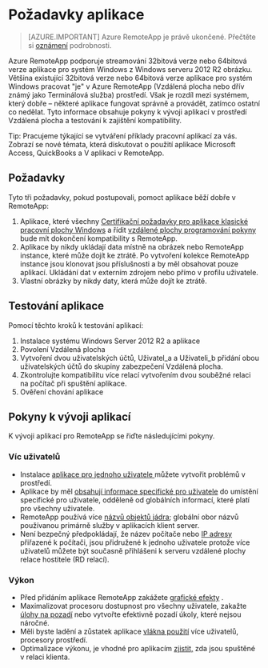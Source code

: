 
<properties
    pageTitle="Požadavky aplikace pro Azure RemoteApp | Microsoft Azure"
    description="Další informace o požadavcích pro aplikace, které chcete použít v Azure RemoteApp"
    services="remoteapp"
    documentationCenter=""
    authors="lizap"
    manager="mbaldwin" />

<tags
    ms.service="remoteapp"
    ms.workload="compute"
    ms.tgt_pltfrm="na"
    ms.devlang="na"
    ms.topic="article"
    ms.date="08/15/2016"
    ms.author="elizapo" />



# <a name="app-requirements"></a>Požadavky aplikace

> [AZURE.IMPORTANT]
> Azure RemoteApp je právě ukončené. Přečtěte si [oznámení](https://go.microsoft.com/fwlink/?linkid=821148) podrobnosti.

Azure RemoteApp podporuje streamování 32bitová verze nebo 64bitová verze aplikace pro systém Windows z Windows serveru 2012 R2 obrázku. Většina existující 32bitová verze nebo 64bitová verze aplikace pro systém Windows pracovat "je" v Azure RemoteApp (Vzdálená plocha nebo dřív známý jako Terminálová služba) prostředí. Však je rozdíl mezi systémem, který dobře – některé aplikace fungovat správně a provádět, zatímco ostatní co nedělat. Tyto informace obsahuje pokyny k vývoji aplikací v prostředí Vzdálená plocha a testování k zajištění kompatibility.

Tip: Pracujeme týkající se vytváření příklady pracovní aplikací za vás. Zobrazí se nové témata, která diskutovat o použití aplikace Microsoft Access, QuickBooks a V aplikaci v RemoteApp.

## <a name="requirements"></a>Požadavky
Tyto tři požadavky, pokud postupovali, pomoct aplikace běží dobře v RemoteApp:

1.  Aplikace, které všechny [Certifikační požadavky pro aplikace klasické pracovní plochy Windows](https://msdn.microsoft.com/library/windows/desktop/hh749939.aspx) a řídit [vzdálené plochy programování pokyny](https://msdn.microsoft.com/library/aa383490.aspx) bude mít dokončení kompatibility s RemoteApp.
2.  Aplikace by nikdy ukládají data místně na obrázek nebo RemoteApp instance, které může dojít ke ztrátě.  Po vytvoření kolekce RemoteApp instance jsou klonovat jsou příslušnosti a by měl obsahovat pouze aplikací. Ukládání dat v externím zdrojem nebo přímo v profilu uživatele.
3.  Vlastní obrázky by nikdy daty, která může dojít ke ztrátě.  

## <a name="testing-your-apps"></a>Testování aplikace
Pomocí těchto kroků k testování aplikací:

1.  Instalace systému Windows Server 2012 R2 a aplikace
2.  Povolení Vzdálená plocha
3.  Vytvoření dvou uživatelských účtů, Uživatel_a a Uživateli_b přidání obou uživatelských účtů do skupiny zabezpečení Vzdálená plocha.
4.  Zkontrolujte kompatibilitu více relací vytvořením dvou souběžné relaci na počítač při spuštění aplikace.
5.  Ověření chování aplikace

## <a name="application-development-guidelines"></a>Pokyny k vývoji aplikací
K vývoji aplikací pro RemoteApp se řiďte následujícími pokyny.

### <a name="multiple-users"></a>Víc uživatelů

- Instalace [aplikace pro jednoho uživatele ](https://msdn.microsoft.com/library/aa380661.aspx)můžete vytvořit problémů v prostředí.
- Aplikace by měl [obsahují informace specifické pro uživatele](https://msdn.microsoft.com/library/aa383452.aspx) do umístění specifické pro uživatele, odděleně od globálních informací, které platí pro všechny uživatele.
- RemoteApp používá více [názvů objektů jádra](https://msdn.microsoft.com/library/aa382954.aspx); globální obor názvů používanou primárně služby v aplikacích klient server.
- Není bezpečný předpokládají, že název počítače nebo [IP adresy](https://msdn.microsoft.com/library/aa382942.aspx) přiřazené k počítači, jsou přidružené k jednoho uživatele protože více uživatelů můžete být současně přihlášeni k serveru vzdálené plochy relace hostitele (RD relací).

### <a name="performance"></a>Výkon
- Před přidáním aplikace RemoteApp zakážete [grafické efekty](https://msdn.microsoft.com/library/aa380822.aspx) .
- Maximalizovat procesoru dostupnost pro všechny uživatele, zakažte [úlohy na pozadí](https://msdn.microsoft.com/library/aa380665.aspx) nebo vytvořte efektivně pozadí úkoly, které nejsou náročné.
- Měli byste ladění a zůstatek aplikace [vlákna použití](https://msdn.microsoft.com/library/aa383520.aspx) více uživatelů, procesory prostředí.
- Optimalizace výkonu, je vhodné pro aplikacím [zjistit,](https://msdn.microsoft.com/library/aa380798.aspx) zda jsou spuštěné v relaci klienta.

